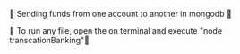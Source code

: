 
🍁 Sending funds from one account to another in mongodb 🌿

🍁 To run any file, open the on terminal and execute "node transcationBanking"🌿

